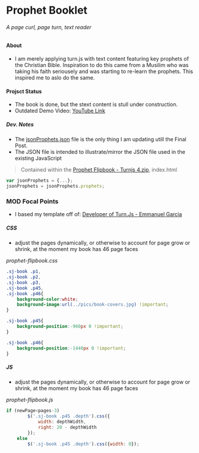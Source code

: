 # Prophet Booklet
###### A page curl, page turn, text reader

#### About
* I am merely applying turn.js with text content featuring key prophets of the Christian Bible. Inspiration to do this came from a Musilim who was taking his faith seriousely and was starting to re-learn the prophets. This inspired me to aslo do the same.

#### Projsct Status

* The book is done, but the stext content is stull under construction.
* Outdated Demo Video: [YouTube Link](https://www.youtube.com/watch?v=LkJA5SSsctA)

##### Dev. Notes

* The [jsonProphets.json](https://github.com/mezcel/Prophet-Booklet/blob/master/jsonProphets.json) file is the only thing I am updating utill the Final Post.
* The JSON file is intended to illustrate/mirror the JSON file used in the existing JavaScript

> Contained within the [Prophet Flipbook - Turnjs 4.zip](https://github.com/mezcel/Prophet-Booklet/blob/master/Prophet%20Flipbook%20-%20Turnjs%204.zip), index.html
```javascript
var jsonProphets = {...};
jsonProphets = jsonProphets.prophets;
```
### MOD Focal Points

* I based my template off of: [Developer of Turn.Js - Emmanuel Garcia ](https://github.com/blasten/turn.js/wiki/Reference)

##### CSS

* adjust the pages dynamically, or otherwise to account for page grow or shrink, at the moment my book has 46 page faces

<em>prophet-flipbook.css</em>

```css
.sj-book .p1,
.sj-book .p2,
.sj-book .p3,
.sj-book .p45,
.sj-book .p46{
	background-color:white;
	background-image:url(../pics/book-covers.jpg) !important;
}

.sj-book .p45{
	background-position:-960px 0 !important;
}

.sj-book .p46{
	background-position:-1440px 0 !important;
}
```

##### JS

* adjust the pages dynamically, or otherwise to account for page grow or shrink, at the moment my book has 46 page faces

<em> prophet-flipbook.js</em>

```javascript
if (newPage<pages-3)
		$('.sj-book .p45 .depth').css({
			width: depthWidth,
			right: 20 - depthWidth
		});
	else
		$('.sj-book .p45 .depth').css({width: 0});
```
